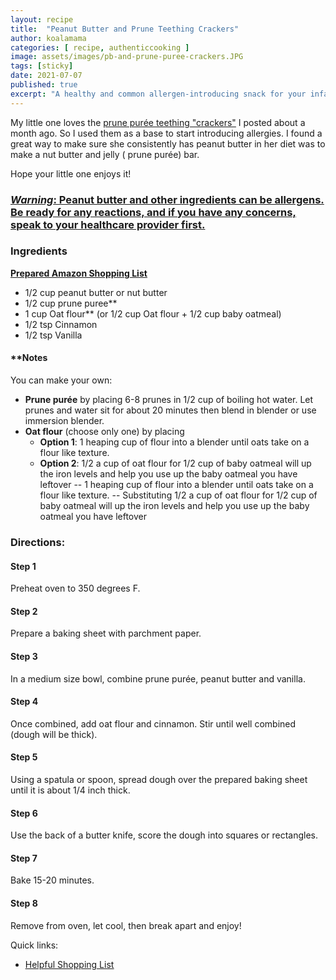 ```yaml
---
layout: recipe
title:  "Peanut Butter and Prune Teething Crackers"
author: koalamama
categories: [ recipe, authenticcooking ]
image: assets/images/pb-and-prune-puree-crackers.JPG
tags: [sticky]
date: 2021-07-07
published: true
excerpt: "A healthy and common allergen-introducing snack for your infant having teething pains."
---
```


My little one loves the <a href="{{site.baseurl}}/prune-puree-teething-crackers">prune purée teething "crackers"</a> I posted about a month ago. So I used them as a base to start introducing allergies.  I found a great way to make sure she consistently has peanut butter in her diet was to make a nut butter and jelly ( prune purée) bar. 

Hope your little one enjoys it! 


### <u>*Warning*: Peanut butter and other ingredients can be allergens. Be ready for any reactions, and if you have any concerns, speak to your healthcare provider first.</u>

### Ingredients

**<a target="_blank" href="https://www.amazon.com/hz/wishlist/ls/K004PTRQ6BJP?leftNavSection=Shopping&linkCode=ll2&tag=koalaco-20&linkId=9d7466c26bf11fd9301bc28a952fb5cf&language=en_US&ref_=as_li_ss_tl"><u>Prepared Amazon Shopping List</u></a>**

- 1/2 cup peanut butter or nut butter
- 1/2 cup prune puree**
- 1 cup Oat flour** (or 1/2 cup Oat flour + 1/2 cup baby oatmeal)
- 1/2 tsp Cinnamon
- 1/2 tsp Vanilla


#### **Notes
You can make your own:

- **Prune purée** by placing 6-8 prunes in 1/2 cup of boiling hot water. Let prunes and water sit for about 20 minutes then blend in blender or use immersion blender. 
- **Oat flour** (choose only one) by placing 
    * **Option 1**: 1 heaping cup of flour into a blender until oats take on a flour like texture. 
    * **Option 2**: 1/2 a cup of oat flour for 1/2 cup of baby oatmeal will up the iron levels and help you use up the baby oatmeal you have leftover 
-- 1 heaping cup of flour into a blender until oats take on a flour like texture. 
-- Substituting 1/2 a cup of oat flour for 1/2 cup of baby oatmeal will up the iron levels and help you use up the baby oatmeal you have leftover 


### Directions: 

#### Step 1
Preheat oven to 350 degrees F. 

#### Step 2
Prepare a baking sheet with parchment paper.

#### Step 3
In a medium size bowl, combine prune purée, peanut butter and vanilla.

#### Step 4
Once combined, add oat flour and cinnamon.  Stir until well combined (dough will be thick).

#### Step 5
Using a spatula or spoon, spread dough over the prepared baking sheet until it is about 1/4 inch thick.

#### Step 6
Use the back of a butter knife, score the dough into squares or rectangles.

#### Step 7
Bake 15-20 minutes.

#### Step 8
Remove from oven, let cool, then break apart and enjoy!



Quick links: 
- <a target="_blank" href="https://www.amazon.com/hz/wishlist/ls/K004PTRQ6BJP?leftNavSection=Shopping&linkCode=ll2&tag=koalaco-20&linkId=9d7466c26bf11fd9301bc28a952fb5cf&language=en_US&ref_=as_li_ss_tl"><u>Helpful Shopping List</u></a>